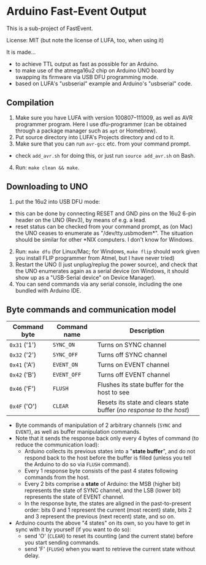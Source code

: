 # Arduino Fast-Event Output

This is a sub-project of FastEvent.

License: MIT (but note the license of LUFA, too, when using it)

It is made...
+ to achieve TTL output as fast as possible for an Arduino.
+ to make use of the atmega16u2 chip on Arduino UNO board by swapping its firmware via USB DFU programming mode.
+ based on LUFA's "usbserial" example and Arduino's "usbserial" code.

## Compilation

1. Make sure you have LUFA with version 100807–111009, as well as AVR programmer program.
Here I use dfu-programmer (can be obtained through a package manager such as `apt` or Homebrew).
2. Put source directory into LUFA's Projects directory and cd to it.
3. Make sure that you can run `avr-gcc` etc. from your command prompt.
  + check `add_avr.sh` for doing this, or just run `source add_avr.sh` on Bash.
4. Run: `make clean && make`.

## Downloading to UNO

1. put the 16u2 into USB DFU mode:
  + this can be done by connecting RESET and GND pins on the 16u2 6-pin header
  on the UNO (Rev3), by means of e.g. a lead.
  + reset status can be checked from your command prompt, as (on Mac) the UNO
  ceases to enumerate as "/dev/tty.usbmodem*".
  The situation should be similar for other \*NIX computers.
  I don't know for Windows.
2. Run: `make dfu` (for Linux/Mac; for Windows, `make flip` should work given
you install FLIP programmer from Atmel, but I have never tried)
3. Restart the UNO (I just unplug/replug the power source), and check that the UNO
enumerates again as a serial device (on Windows, it should show up as a "USB-Serial device"
on Device Manager).
4. You can send commands via any serial console, including the one bundled with
Arduino IDE.

## Byte commands and communication model

|Command byte |Command name |Description             |
|-------------|-------------|------------------------|
|`0x31` ('1') |`SYNC_ON`    |Turns on SYNC channel   |
|`0x32` ('2') |`SYNC_OFF`   |Turns off SYNC channel  |
|`0x41` ('A') |`EVENT_ON`   |Turns on EVENT channel  |
|`0x42` ('B') |`EVENT_OFF`  |Turns off EVENT channel |
|`0x46` ('F') |`FLUSH`      |Flushes its state buffer for the host to see |
|`0x4F` ('O') |`CLEAR`      |Resets its state and clears state buffer (*no response to the host*) |

+ Byte commands of manipulation of 2 arbitrary channels (`SYNC` and `EVENT`), as well as buffer manipulation commands.
+ Note that it sends the response back only every 4 bytes of command (to reduce the communication load):
  - Arduino collects its previous states into a "__state buffer__", and do not respond back to the host before the buffer is filled (unless you tell the Arduino to do so via `FLUSH` command).
  - Every 1 response byte consists of the past 4 states following commands from the host.
  - Every 2 bits comprise a __state__ of Arduino: the MSB (higher bit) represents the state of SYNC channel, and the LSB (lower bit) represents the state of EVENT channel.
  - In the response byte, the states are aligned in the past-to-present order: bits 0 and 1 represent the current (most recent) state, bits 2 and 3 represent the previous (next recent) state, and so on.
+ Arduino counts the above "4 states" on its own, so you  have to get in sync with it by yourself (if you want to do so):
  - send 'O' (`CLEAR`) to reset its counting (and the current state) before you start sending commands.
  - send 'F' (`FLUSH`) when you want
  to retrieve the current state without delay.
